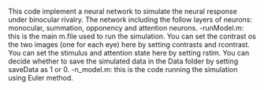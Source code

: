 This code implement a neural network to simulate the neural response under binocular rivalry.
The network including the follow layers of neurons: monocular, summation, opponency and attention neurons.
-runModel.m: this is the main m.file used to run the simulation. 
You can set the contrast os the two images (one for each eye) here by setting contrasts and rcontrast.
You can set the stimulus and attention state here by setting rstim. 
You can decide whether to save the simulated data in the Data folder by setting saveData as 1 or 0.
-n_model.m: this is the code running the simulation using Euler method.

